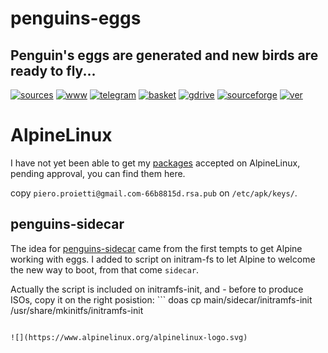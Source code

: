 penguins-eggs
=============

## Penguin&#39;s eggs are generated and new birds are ready to fly...
[![sources](https://img.shields.io/badge/github-sources-cyan)](https://github.com/pieroproietti/penguins-eggs)
[![www](https://img.shields.io/badge/www-blog-cyan)](https://penguins-eggs.net)
[![telegram](https://img.shields.io/badge/telegram-group-cyan)](https://t.me/penguins_eggs)
[![basket](https://img.shields.io/badge/basket-naked-blue)](https://penguins-eggs.net/basket/)
[![gdrive](https://img.shields.io/badge/gdrive-all-blue)](https://drive.google.com/drive/folders/19fwjvsZiW0Dspu2Iq-fQN0J-PDbKBlYY)
[![sourceforge](https://img.shields.io/badge/sourceforge-all-blue)](https://sourceforge.net/projects/penguins-eggs/files/)
[![ver](https://img.shields.io/npm/v/penguins-eggs.svg)](https://npmjs.org/package/penguins-eggs)

# AlpineLinux

I have not yet been able to get my [packages](https://gitlab.alpinelinux.org/pieroproietti/aports/) accepted on AlpineLinux, pending approval, you can find them here.

copy `piero.proietti@gmail.com-66b8815d.rsa.pub` on `/etc/apk/keys/`.

## penguins-sidecar

The idea for [penguins-sidecar](https://github.com/pieroproietti/penguins-sidecar) came from the first tempts to get Alpine working with eggs. I added to script on initram-fs to let Alpine to welcome the new way to boot, from that come `sidecar`.


Actually the script is included on initramfs-init, and - before to produce ISOs, copy it on the right posistion:  ```
doas cp main/sidecar/initramfs-init /usr/share/mkinitfs/initramfs-init


```

![](https://www.alpinelinux.org/alpinelinux-logo.svg)